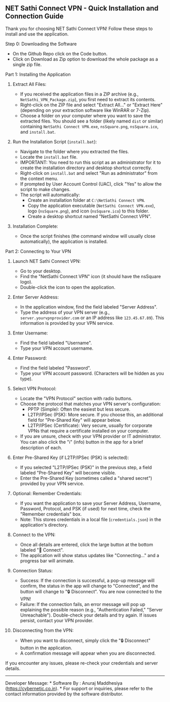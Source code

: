 NET Sathi Connect VPN - Quick Installation and Connection Guide
---
Thank you for choosing NET Sathi Connect VPN! Follow these steps to install and use the application.

Step 0: Downloading the Software
   *    On the Github Repo click on the Code button.
   *    Click on Download as Zip option to download the whole package as a single zip file.

Part 1: Installing the Application

1.  Extract All Files:
    *   If you received the application files in a ZIP archive (e.g., `NetSathi_VPN_Package.zip`), you first need to extract its contents.
    *   Right-click on the ZIP file and select "Extract All..." or "Extract Here" (depending on your extraction software like WinRAR or 7-Zip).
    *   Choose a folder on your computer where you want to save the extracted files. You should see a folder (likely named `dist` or similar) containing `NetSathi Connect VPN.exe`, `nsSquare.png`, `nsSquare.ico`, and `install.bat`.

2.  Run the Installation Script (`install.bat`):
    *   Navigate to the folder where you extracted the files.
    *   Locate the `install.bat` file.
    *   IMPORTANT: You need to run this script as an administrator for it to create the installation directory and desktop shortcut correctly.
    *   Right-click on `install.bat` and select "Run as administrator" from the context menu.
    *   If prompted by User Account Control (UAC), click "Yes" to allow the script to make changes.
    *   The script will automatically:
        *   Create an installation folder at `C:\NetSathi Connect VPN`.
        *   Copy the application executable (`NetSathi Connect VPN.exe`), logo (`nsSquare.png`), and icon (`nsSquare.ico`) to this folder.
        *   Create a desktop shortcut named "NetSathi Connect VPN".

3.  Installation Complete:
    *   Once the script finishes (the command window will usually close automatically), the application is installed.

Part 2: Connecting to Your VPN

1.  Launch NET Sathi Connect VPN:
    *   Go to your desktop.
    *   Find the "NetSathi Connect VPN" icon (it should have the nsSquare logo).
    *   Double-click the icon to open the application.

2.  Enter Server Address:
    *   In the application window, find the field labeled "Server Address".
    *   Type the address of your VPN server (e.g., `server.yourvpnprovider.com` or an IP address like `123.45.67.89`). This information is provided by your VPN service.

3.  Enter Username:
    *   Find the field labeled "Username".
    *   Type your VPN account username.

4.  Enter Password:
    *   Find the field labeled "Password".
    *   Type your VPN account password. (Characters will be hidden as you type).

5.  Select VPN Protocol:
    *   Locate the "VPN Protocol" section with radio buttons.
    *   Choose the protocol that matches your VPN server's configuration:
        *   PPTP (Simple): Often the easiest but less secure.
        *   L2TP/IPSec (PSK): More secure. If you choose this, an additional field for "Pre-Shared Key" will appear below.
        *   L2TP/IPSec (Certificate): Very secure, usually for corporate VPNs that require a certificate installed on your computer.
    *   If you are unsure, check with your VPN provider or IT administrator. You can also click the "ℹ️" (info) button in the app for a brief description of each.

6.  Enter Pre-Shared Key (if L2TP/IPSec (PSK) is selected):
    *   If you selected "L2TP/IPSec (PSK)" in the previous step, a field labeled "Pre-Shared Key" will become visible.
    *   Enter the Pre-Shared Key (sometimes called a "shared secret") provided by your VPN service.

7.  Optional: Remember Credentials:
    *   If you want the application to save your Server Address, Username, Password, Protocol, and PSK (if used) for next time, check the "Remember credentials" box.
    *   Note: This stores credentials in a local file (`credentials.json`) in the application's directory.

8.  Connect to the VPN:
    *   Once all details are entered, click the large button at the bottom labeled "🔐 Connect".
    *   The application will show status updates like "Connecting..." and a progress bar will animate.

9.  Connection Status:
    *   Success: If the connection is successful, a pop-up message will confirm, the status in the app will change to "Connected", and the button will change to "🔒 Disconnect". You are now connected to the VPN!
    *   Failure: If the connection fails, an error message will pop up explaining the possible reason (e.g., "Authentication Failed," "Server Unreachable"). Double-check your details and try again. If issues persist, contact your VPN provider.

10. Disconnecting from the VPN:
    *   When you want to disconnect, simply click the "🔒 Disconnect" button in the application.
    *   A confirmation message will appear when you are disconnected.

If you encounter any issues, please re-check your credentials and server details.

---
Developer Message: 
    *   Software By : Anuraj Maddhesiya (https://cybernetic.co.in).
    *   For support or inquiries, please refer to the contact information provided by the software distributor.
